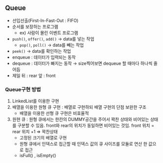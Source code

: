 
## Queue
-   선입선출(First-In-Fast-Out : FIFO)
-   순서를 보장하는 프로그램
    -   ex) 사람이 몰린 이벤트 프로그램
-   `push()`, `offer()`, `add()` → data를 넣는 작업
    -   `pop()`, `poll()` → data를 빼는 작업
-   `peek()` → data를 확인하는 작업
-   enqueue : 데이터가 입력되는 동작
-   dequeue : 데이터가 빠지는 동작 → size찍어보면 dequeue 할 때마다 하나씩 줄어듬
-   제일 뒤 : rear 앞 : front

### Queue구현 방법
1.  LinkedList를 이용한 구현
2.  배열을 이용한 원형 큐 구현 : 배열로 구현하되 배열 구현의 단점 보완한 구조
       - 배열을 이용한 선형 큐 구현은 비효율적
3.  원현 큐 : 원형 큐에서는 한칸의 DUMMY공간을 주어서 꽉찬 상태와 비어있는 상태를 구분할 수 있음. front와 rear의 위치가 동일하면 비어있는 것임. front 위치 = rear 위치 +1 ⇒ 꽉찬상태
    - 고정된 크기의 배열로 구현
    - 원형 큐에서 인덱스로 접근할 때 인덱스 값의 큐 사이즈를 모듈로 연산 한 값으로 접근
    - isFull() , isEmpty()